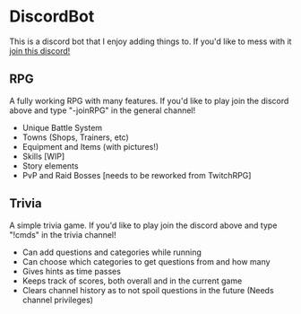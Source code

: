 # DiscordBot
This is a discord bot that I enjoy adding things to. If you'd like to mess with it [join this discord!](https://discord.gg/BNNKsyqtGx) 

## RPG
A fully working RPG with many features. If you'd like to play join the discord above and type "-joinRPG" in the general channel!
- Unique Battle System
- Towns (Shops, Trainers, etc)
- Equipment and Items (with pictures!)
- Skills [WIP]
- Story elements
- PvP and Raid Bosses [needs to be reworked from TwitchRPG]

## Trivia
A simple trivia game. If you'd like to play join the discord above and type "!cmds" in the trivia channel!
- Can add questions and categories while running
- Can choose which categories to get questions from and how many
- Gives hints as time passes
- Keeps track of scores, both overall and in the current game
- Clears channel history as to not spoil questions in the future (Needs channel privileges)

